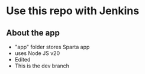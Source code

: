 # Use this repo with Jenkins

## About the app
- "app" folder stores Sparta app
- uses Node JS v20
- Edited
- This is the dev branch
